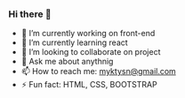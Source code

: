 ### Hi there 👋



- 🔭 I’m currently working on front-end
- 🌱 I’m currently learning react
- 👯 I’m looking to collaborate on project
- 💬 Ask me about anythnig
- 📫 How to reach me: myktysn@gmail.com
- ⚡ Fun fact: HTML, CSS, BOOTSTRAP

